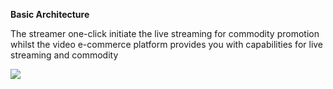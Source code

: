 **Basic Architecture** 

The streamer one-click initiate the live streaming for commodity promotion whilst the video e-commerce platform provides you with capabilities for live streaming and commodity

![](https://github.com/jdcloudcom/cn/blob/elive/image/elive/%E8%A7%86%E9%A2%91%E7%94%B5%E5%95%86%E4%BA%A7%E5%93%81%E6%9E%B6%E6%9E%84%E5%9B%BE.png)

